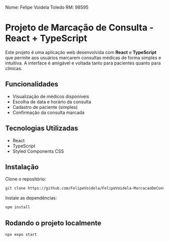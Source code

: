 Nome: Felipe Voidela Toledo 
RM: 98595
#  Projeto de Marcação de Consulta - React + TypeScript

Este projeto é uma aplicação web desenvolvida com **React** e **TypeScript** que permite aos usuários marcarem consultas médicas de forma simples e intuitiva. A interface é amigável e voltada tanto para pacientes quanto para clínicas.

##  Funcionalidades

- Visualização de médicos disponíveis
- Escolha de data e horário da consulta
- Cadastro de paciente (simples)
- Confirmação da consulta marcada

## Tecnologias Utilizadas

- React
- TypeScript
- Styled Components CSS 


## Instalação

Clone o repositório:

```bash
git clone https://github.com/FelipeVoidela/FelipeVoidela-MarcacaoDeConsultasMedicas
```

Instale as dependências:

```bash
npm install
```

## Rodando o projeto localmente

```bash
npx expo start
```
